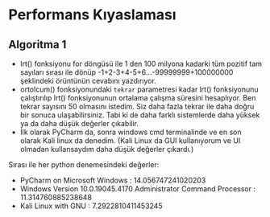 # Performans Kıyaslaması

## Algoritma 1

- lrt() fonksiyonu for döngüsü ile 1 den 100 milyona kadarki tüm pozitif tam sayıları sırası ile dönüp -1+2-3+4-5+6...-99999999+100000000 şeklindeki örüntünün cevabını yazdırıyor.
- ortolcum() fonksiyonundaki ``tekrar`` parametresi kadar lrt() fonksiyonunu çalıştırılıp lrt() fonksiyonunun ortalama çalışma süresini hesaplıyor. Ben tekrar sayısını 50 olmasını istedim. Siz daha fazla tekrar ile daha doğru bir sonuca ulaşabilirsiniz. Tabi ki de daha farklı sistemlerde daha yüksek ya da daha düşük değerler çıkabilir.
- İlk olarak PyCharm da, sonra windows cmd terminalinde ve en son olarak Kali linux da denedim. (Kali Linux da GUI kullanıyorum ve UI olmadan kullansaydım daha düşük değerler çıkardı.)

Sırası ile her python denemesindeki değerler:

- PyCharm on Microsoft Windows : 14.056747241020203
- Windows Version 10.0.19045.4170 Administrator Command Processor : 11.314760885238648
- Kali Linux with GNU : 7.2922810411453245
